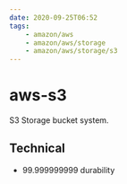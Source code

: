 ```yaml
---
date: 2020-09-25T06:52
tags:
    - amazon/aws
    - amazon/aws/storage
    - amazon/aws/storage/s3
---
```


# aws-s3

S3 Storage bucket system.

## Technical

* 99.999999999 durability
